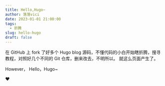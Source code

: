 ```yaml
---
title: Hello,Hugo~
author: 落落vici
date: 2023-01-01 21:00:00
tags:
  - 折腾
slug: hello-hugo
draft: false
---
```


在 GitHub 上 fork 了好多个 Hugo blog 源码，不懂代码的小白开始瞎折腾，搜寻教程，对照好几个不同的 Git 仓库，删来改去，不明所以。
就这么页面产生了。

However，
Hello，Hugo~

❤